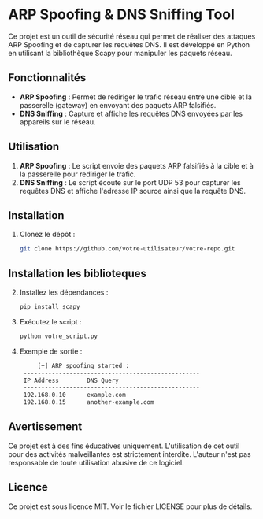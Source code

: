# ARP Spoofing & DNS Sniffing Tool

Ce projet est un outil de sécurité réseau qui permet de réaliser des attaques ARP Spoofing et de capturer les requêtes DNS. Il est développé en Python en utilisant la bibliothèque Scapy pour manipuler les paquets réseau.

##  Fonctionnalités

- **ARP Spoofing** : Permet de rediriger le trafic réseau entre une cible et la passerelle (gateway) en envoyant des paquets ARP falsifiés.
- **DNS Sniffing** : Capture et affiche les requêtes DNS envoyées par les appareils sur le réseau.

##  Utilisation

1. **ARP Spoofing** : Le script envoie des paquets ARP falsifiés à la cible et à la passerelle pour rediriger le trafic.
2. **DNS Sniffing** : Le script écoute sur le port UDP 53 pour capturer les requêtes DNS et affiche l'adresse IP source ainsi que la requête DNS.

## Installation

1. Clonez le dépôt :
   ```bash
   git clone https://github.com/votre-utilisateur/votre-repo.git

## Installation les biblioteques

2. Installez les dépendances :

   ```bash
   pip install scapy

3. Exécutez le script :
   ```bash
   python votre_script.py

4. Exemple de sortie :
   ```bash
        [+] ARP spoofing started :
    --------------------------------------------------
    IP Address        DNS Query
    --------------------------------------------------
    192.168.0.10      example.com
    192.168.0.15      another-example.com

## Avertissement
Ce projet est à des fins éducatives uniquement. L'utilisation de cet outil pour des activités malveillantes est strictement interdite. L'auteur n'est pas responsable de toute utilisation abusive de ce logiciel.
## Licence
Ce projet est sous licence MIT. Voir le fichier LICENSE pour plus de détails.
